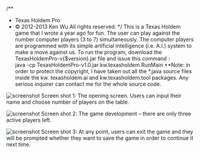 /**
 * Texas Holdem Pro 
 * © 2012-2013 Ken Wu All rights reserved. 
 */
This is a Texas Holdem game that I wrote a year ago for fun.  The user can play against the number computer players (3 to 7) simultaneously.   The computer players are programmed with its simple artificial intelligence (i.e. A.I.) system to make a move against us.
To run the program, download the TexasHoldemPro-v{$version}.jar file and issue this command :   
java -cp TexasHoldemPro-v1.0.jar kw.texasholdem.RunMain
**Note: in order to protect the copyright, I have taken out all the *.java source files inside the kw. texasholdem.ai and kw.texasholdem.tool packages.  Any serious inquirer can contact me for the whole source code.

![screenshot](https://raw.github.com/wwken/Games/master/TexasHoldemPro/screenshots/1.png) 
Screen shot 1: The opening screen.   Users can input their name and choose number of players on the table.

 ![screenshot](https://raw.github.com/wwken/Games/master/TexasHoldemPro/screenshots/2.png)
Screen shot 2: The game development – there are only three active players left.

 ![screenshot](https://raw.github.com/wwken/Games/master/TexasHoldemPro/screenshots/3.png)
Screen shot 3: At any point, users can exit the game and they will be prompted whether they want to save the game in order to continue it next time.

